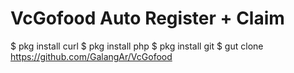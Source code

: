 # VcGofood Auto Register + Claim

$ pkg install curl
$ pkg install php
$ pkg install git
$ gut clone https://github.com/GalangAr/VcGofood
